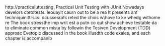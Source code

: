 
http://practicaluttesting.
Practical Unit Testing with JUnit 
Nowadays develors ctetotests. leouayit  caurn out to be a rea
It presents anf techniquinittrscs. dcussesrafs reted the chois w\have to ke whedg withome re
The book stressthe imp writ est a putn co qut show achieve testable da to eliminate common mista by followin the Tesiven Development (TDD) approac Evetopic discussed in the book  illusdth code exales, and each chapter is accompanib













